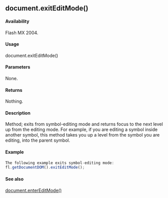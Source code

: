 ## document.exitEditMode()

#### Availability

Flash MX 2004.

#### Usage

document.exitEditMode()

#### Parameters

None.

#### Returns

Nothing.

#### Description

Method; exits from symbol-editing mode and returns focus to the next level up from the editing mode. For example, if you are editing a symbol inside another symbol, this method takes you up a level from the symbol you are editing, into the parent symbol.

#### Example

```javascript
The following example exits symbol-editing mode:
fl.getDocumentDOM().exitEditMode();

```
#### See also

[document.enterEditMode()](../Document_object/docume60.md)
